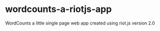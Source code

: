 # wordcounts-a-riotjs-app
WordCounts a little single page web app created using riot.js version 2.0
